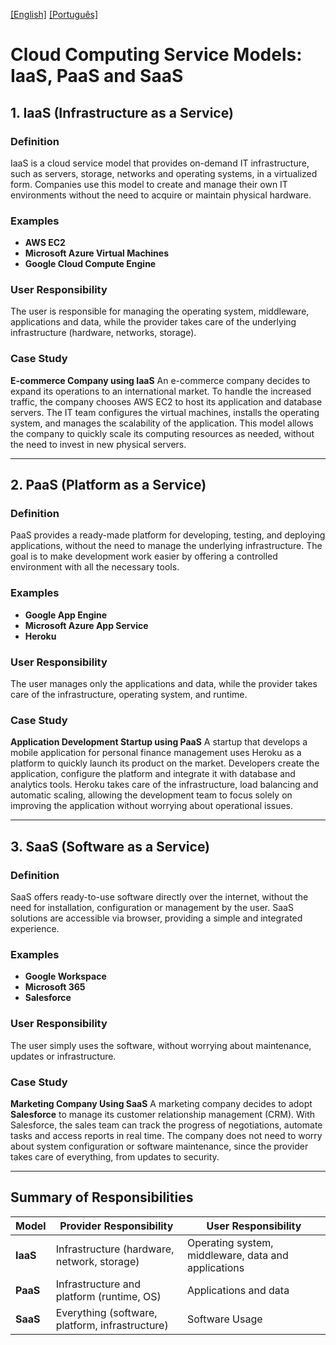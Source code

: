 [\[English\]](READMEE.md) [\[Português\]](README.md)

# Cloud Computing Service Models: IaaS, PaaS and SaaS

## 1. IaaS (Infrastructure as a Service)

### Definition
IaaS is a cloud service model that provides on-demand IT infrastructure, such as servers, storage, networks and operating systems, in a virtualized form. Companies use this model to create and manage their own IT environments without the need to acquire or maintain physical hardware.

### Examples
- **AWS EC2**
- **Microsoft Azure Virtual Machines**
- **Google Cloud Compute Engine**

### User Responsibility
The user is responsible for managing the operating system, middleware, applications and data, while the provider takes care of the underlying infrastructure (hardware, networks, storage).

### Case Study
**E-commerce Company using IaaS**
An e-commerce company decides to expand its operations to an international market. To handle the increased traffic, the company chooses AWS EC2 to host its application and database servers. The IT team configures the virtual machines, installs the operating system, and manages the scalability of the application. This model allows the company to quickly scale its computing resources as needed, without the need to invest in new physical servers.

---

## 2. PaaS (Platform as a Service)

### Definition
PaaS provides a ready-made platform for developing, testing, and deploying applications, without the need to manage the underlying infrastructure. The goal is to make development work easier by offering a controlled environment with all the necessary tools.

### Examples
- **Google App Engine**
- **Microsoft Azure App Service**
- **Heroku**

### User Responsibility
The user manages only the applications and data, while the provider takes care of the infrastructure, operating system, and runtime.

### Case Study
**Application Development Startup using PaaS**
A startup that develops a mobile application for personal finance management uses Heroku as a platform to quickly launch its product on the market. Developers create the application, configure the platform and integrate it with database and analytics tools. Heroku takes care of the infrastructure, load balancing and automatic scaling, allowing the development team to focus solely on improving the application without worrying about operational issues.

---
## 3. SaaS (Software as a Service)

### Definition
SaaS offers ready-to-use software directly over the internet, without the need for installation, configuration or management by the user. SaaS solutions are accessible via browser, providing a simple and integrated experience.

### Examples
- **Google Workspace**
- **Microsoft 365**
- **Salesforce**

### User Responsibility
The user simply uses the software, without worrying about maintenance, updates or infrastructure.

### Case Study
**Marketing Company Using SaaS**
A marketing company decides to adopt **Salesforce** to manage its customer relationship management (CRM). With Salesforce, the sales team can track the progress of negotiations, automate tasks and access reports in real time. The company does not need to worry about system configuration or software maintenance, since the provider takes care of everything, from updates to security.

---

## Summary of Responsibilities

| Model | Provider Responsibility | User Responsibility |
|---------|----------------------------------------|-----------------------------------------|
| **IaaS**| Infrastructure (hardware, network, storage) | Operating system, middleware, data and applications |
| **PaaS**| Infrastructure and platform (runtime, OS) | Applications and data |
| **SaaS**| Everything (software, platform, infrastructure) | Software Usage |
